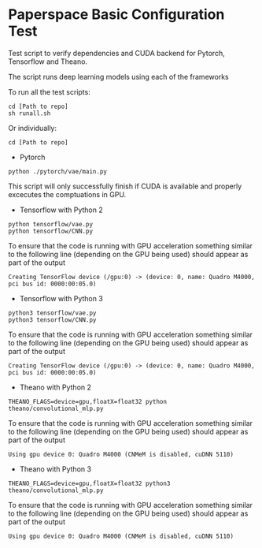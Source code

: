 # Paperspace Basic Configuration Test

Test script to verify dependencies and CUDA backend for Pytorch, Tensorflow and Theano. 

The script runs deep learning models using each of the frameworks

To run all the test scripts: 
```
cd [Path to repo]
sh runall.sh
```

Or individually:
```
cd [Path to repo]
```
- Pytorch
```
python ./pytorch/vae/main.py
```
This script will only successfully finish if CUDA is available and properly excecutes the comptuations in GPU. 

- Tensorflow with Python 2
```
python tensorflow/vae.py
python tensorflow/CNN.py
```

To ensure that the code is running with GPU acceleration something similar to the following line (depending on the GPU being used) should appear as part of the output
```
Creating TensorFlow device (/gpu:0) -> (device: 0, name: Quadro M4000, pci bus id: 0000:00:05.0)
```

- Tensorflow with Python 3
```
python3 tensorflow/vae.py
python3 tensorflow/CNN.py
```

To ensure that the code is running with GPU acceleration something similar to the following line (depending on the GPU being used) should appear as part of the output
```
Creating TensorFlow device (/gpu:0) -> (device: 0, name: Quadro M4000, pci bus id: 0000:00:05.0)
```

- Theano with Python 2
```
THEANO_FLAGS=device=gpu,floatX=float32 python theano/convolutional_mlp.py
```

To ensure that the code is running with GPU acceleration something similar to the following line (depending on the GPU being used) should appear as part of the output
```
Using gpu device 0: Quadro M4000 (CNMeM is disabled, cuDNN 5110)
```

- Theano with Python 3
```
THEANO_FLAGS=device=gpu,floatX=float32 python3 theano/convolutional_mlp.py
```

To ensure that the code is running with GPU acceleration something similar to the following line (depending on the GPU being used) should appear as part of the output
```
Using gpu device 0: Quadro M4000 (CNMeM is disabled, cuDNN 5110)
```


